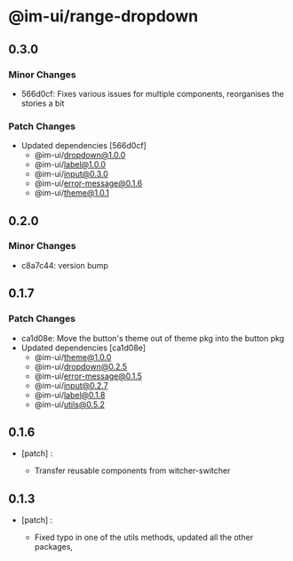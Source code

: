 # @im-ui/range-dropdown

## 0.3.0

### Minor Changes

- 566d0cf: Fixes various issues for multiple components, reorganises the stories a bit

### Patch Changes

- Updated dependencies [566d0cf]
  - @im-ui/dropdown@1.0.0
  - @im-ui/label@1.0.0
  - @im-ui/input@0.3.0
  - @im-ui/error-message@0.1.6
  - @im-ui/theme@1.0.1

## 0.2.0

### Minor Changes

- c8a7c44: version bump

## 0.1.7

### Patch Changes

- ca1d08e: Move the button's theme out of theme pkg into the button pkg
- Updated dependencies [ca1d08e]
  - @im-ui/theme@1.0.0
  - @im-ui/dropdown@0.2.5
  - @im-ui/error-message@0.1.5
  - @im-ui/input@0.2.7
  - @im-ui/label@0.1.8
  - @im-ui/utils@0.5.2

## 0.1.6

- [patch] :

  - Transfer reusable components from witcher-switcher

## 0.1.3

- [patch] :

  - Fixed typo in one of the utils methods, updated all the other packages,
